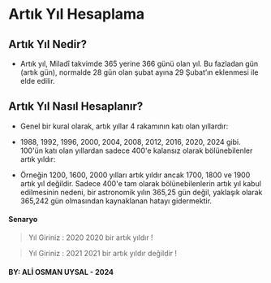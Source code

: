 # Artık Yıl Hesaplama
## Artık Yıl Nedir?

* Artık yıl, Miladî takvimde 365 yerine 366 günü olan yıl. Bu fazladan gün (artık gün), normalde 28 gün olan şubat ayına 29 Şubat’ın eklenmesi ile elde edilir.

## Artık Yıl Nasıl Hesaplanır?

* Genel bir kural olarak, artık yıllar 4 rakamının katı olan yıllardır:

* 1988, 1992, 1996, 2000, 2004, 2008, 2012, 2016, 2020, 2024 gibi.
100'ün katı olan yıllardan sadece 400'e kalansız olarak bölünebilenler artık yıldır:

* Örneğin 1200, 1600, 2000 yılları artık yıldır ancak 1700, 1800 ve 1900 artık yıl değildir.
Sadece 400'e tam olarak bölünebilenlerin artık yıl kabul edilmesinin nedeni, bir astronomik yılın 365,25 gün değil, yaklaşık olarak 365,242 gün olmasından kaynaklanan hatayı gidermektir.

#### Senaryo

> Yıl Giriniz : 2020
2020 bir artık yıldır !

> Yıl Giriniz : 2021
2021 bir artık yıldır değildir !

#### BY: ALİ OSMAN UYSAL - 2024